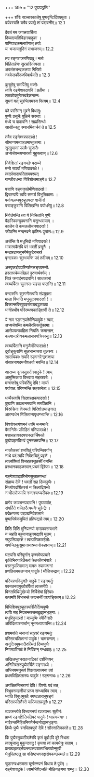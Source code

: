 +++
title = "12 पुष्पपद्धतिः"

+++
शौरेः सञ्चारकालेषु पुष्पवृष्टिर्दिवश्च्युता ।  
पर्यवस्यति यत्रैव प्रपद्ये तां पदावनीम्॥ 12.1

दैवतं मम जगत्त्रयार्चिता  
दिव्यदम्पतिविहारपादुका ।  
पाणिपादकमलार्पणात् तयोः  
या भजत्यनुदिनं सभाजनम्॥ 12.2

तव रङ्गराजमणिपादु ! नतो  
विहितार्हणः सुरसरित्पयसा ।  
अवतंसचन्द्रकलया गिरिशो  
नवकेतकीदळमिवार्पयति॥ 12.3

कुसुमेषु समर्पितेषु भक्तैः  
त्वयि रङ्गेशपदावनि ! प्रतीमः ।  
शठकोपमुनेस्त्वदेकनाम्नः  
सुभगं यत् सुरभित्वमस्य नित्यम्॥ 12.4

पदे परस्मिन् भुवने विधातुः  
पुण्यैः प्रसूनैः पुळिने सरय्वाः ।  
मध्ये च पादावनि ! सह्यसिन्धोः  
आसीच्चतुः स्थानमिवार्चनं ते॥ 12.5

तवैव रङ्गेश्वरपादरक्षे !  
सौभाग्यमव्याहतमाप्तुकामाः ।  
सुरद्रुमाणां प्रसवैः सुजातैः  
अभ्यर्चयन्त्यप्सरसो मुहुस्त्वाम्॥ 12.6

निवेशितां रङ्गपतेः पदाब्जे  
मन्ये सपर्यां मणिपादरक्षे ! ।  
त्वदर्पणादापतितामपश्यत्  
गाण्डीवधन्वा गिरिशोत्तमाङ्गे॥ 12.7

पत्राणि रङ्गनृपतेर्मणिपादरक्षे !  
द्वित्राण्यपि त्वयि समर्प्य विभूतिकामाः ।  
पर्यायलब्धपुरुहूतपदाः शचीनां  
पत्राङ्कुराणि विलिखन्ति पयोधरेषु॥ 12.8

निर्वर्तयन्ति तव ये निचितानि पुष्पैः  
वैहारिकाण्युपवनानि वसुन्धरायाम् ।  
कालेन ते कमललोचनपादरक्षे !  
क्रीडन्ति नन्दनवने कृतिनः पुमांसः॥ 12.9

अर्चन्ति ये मधुभिदो मणिपादरक्षे !  
भावात्मकैरपि परं भवतीं प्रसूनैः ।  
मन्दारदामसुभगैर्मकुटैरजस्रं  
बृन्दारकाः सुरभयन्ति पदं तदीयम्॥ 12.10

अस्पृष्टदोषपरिमर्शमलङ्घ्यमन्यैः  
हस्तापचेयमखिलं पुरुषार्थवर्गम् ।  
चित्रं जनार्दनपदावनि ! साधकानां  
त्वय्यर्पिताः सुमनसः सहसा फलन्ति॥ 12.11

वन्दारुभिः सुरगणैस्त्वयि संप्रयुक्ता  
माला विभाति मधुसूदनपादरक्षे ! ।  
विक्रान्तविष्णुपदसंश्रयबद्धसख्या  
भागीरथीव परिरम्भणकाङ्क्षिणी ते॥ 12.12

ये नाम रङ्गनृपतेर्मणिपादुके ! त्वाम्  
अभ्यर्चयन्ति कमलैरधिकर्तुकामाः ।  
आरोपयत्यवहिता नियतिः क्रमात्तान्  
कल्पान्तरीयकमलासनपत्रिकासु॥ 12.13

त्वय्यर्पितानि मनुजैर्मणिपादरक्षे !  
दूर्वाङ्कुराणि सुलभान्यथवा तुलस्यः ।  
साराधिकाः सपदि रङ्गनरेन्द्रशक्त्या  
संसारनागदमनौषधयो भवन्ति॥ 12.14

आराध्य नूनमसुरार्दनपादुके ! त्वाम्  
आमुष्मिकाय विभवाय सहस्रपत्रैः ।  
मन्वन्तरेषु परिवर्तिषु देवि ! मर्त्याः  
पर्यायतः परिणमन्ति सहस्रनेत्राः॥ 12.15

धन्यैस्त्वयि त्रिदशरक्षकपादरक्षे !  
पुष्पाणि काञ्चनमयानि समर्पितानि ।  
विस्रंसिना विनमतो गिरिशोत्तमाङ्गात्  
आरग्वधेन मिलितान्यपृथग्भवन्ति॥ 12.16

विश्वोपसर्गशमनं त्वयि मन्यमानैः  
वैमानिकैः प्रणिहितं मणिपादरक्षे ! ।  
पद्मासहायपदपद्मनखार्चिषस्ते  
पुष्पोपहारविभवं पुनरुक्तयन्ति॥ 12.17

नाकौकसां शमयितुं परिपन्थिवर्गान्  
नाथे पदं त्वयि निवेशयितुं प्रवृत्ते ।  
त्वत्संश्रितां विजहतस्तुळसीं वमन्ति  
प्रस्थानकाहळरवान् प्रथमं द्विरेफाः॥ 12.18

रङ्गेशपादपरिभोगसुजातगन्धां  
संप्राप्य देवि ! भवतीं सह दिव्यपुष्पैः ।  
नित्योपदर्शितरसं न किलाद्रियन्ते  
नाभीसरोजमपि नन्दनचञ्चरीकाः॥ 12.19

प्रागेव काञ्चनपदावनि ! पुष्पवर्षात्  
संवर्तिते शमितदैत्यभयैः सुरेन्द्रैः ।  
पद्मेक्षणस्य पदपद्मनिवेशलाभे  
पुष्पाभिषेकमुचितं प्रतिपद्यसे त्वम्॥ 12.20

दिशि दिशि मुनिपत्न्यो दण्डकारण्यभागे  
न जहति बहुमानान्नूनमद्यापि मूलम् ।  
रघुपतिपदरक्षे ! त्वत्परिष्कारहेतोः  
अपचितकुसुमानामाश्रमानोकहानाम्॥ 12.21

घटयसि परिपूर्णान् कृष्णमेघप्रचारे  
कृतिभिरुपहितैस्त्वं केतकीगर्भपात्रैः ।  
वरतनुपरिणामात् वामतः श्यामळानां  
प्रणतिसमयलग्नान् पादुके ! मौळिचन्द्रान्॥ 12.22

परिचरणनियुक्तैः पादुके ! रङ्गभर्तुः  
पवनतनयमुख्यैरर्पितां त्वत्समीपे ।  
विनतविधिमुखेभ्यो निर्विशेषां द्विरेफाः  
कथमपि विभजन्ते काञ्चनीं पद्मपङ्क्तिम्॥ 12.23

विधिशिवपुरुहूतस्पर्शितैर्दिव्यपुष्पैः  
त्वयि सह निपतन्तस्तत्तदुद्यानभृङ्गाः ।  
मधुरिपुपदरक्षे ! मञ्जुभिः स्वैर्निनादैः  
अविदितपरमार्थान् नूनमध्यापयन्ति॥ 12.24

प्रशमयति जनानां सञ्ज्वरं रङ्गभर्तुः  
परिसरचलितानां पादुके ! चामराणाम् ।  
अनुदिनमुपयातैरुत्थितं दिव्यपुष्पैः  
निगमपरिमळं ते निर्विशन् गन्धवाहः॥ 12.25

अखिलभुवनरक्षानाटिकां दर्शयिष्यन्  
अनिमिषतरुपुष्पैरर्चिते रङ्गमध्ये ।  
अभिनयमनुरूपं शिक्षयत्यात्मना त्वां  
प्रथमविहितलास्यः पादुके ! रङ्गनाथः॥ 12.26

अगळितनिजरागां देवि ! विष्णोः पदं तत्  
त्रिभुवनमहनीयां प्राप्य सन्ध्यामिव त्वाम् ।  
भवति विबुधमुक्तैः स्पष्टतारानुषङ्गं  
परिसरपतितैस्ते पारिजातप्रसूनैः॥ 12.27

व्यञ्जन्त्येते विभवमनघं रञ्जयन्तः श्रुतीर्नः  
प्राध्वं रङ्गक्षितिपतिपदं पादुके ! धारयन्त्याः ।  
नादैरन्तर्निहितनिगमैर्नन्दनोद्यानभृङ्गाः  
दिव्यैः पुष्पैः स्नपितवपुषो देवि ! सौस्नातिकास्ते॥ 12.28

किं पुष्पैस्तुळसीदळैरपि कृतं दूर्वाऽपि दूरे स्थिता  
त्वत्पूजासु मुकुन्दपादु ! कृपया त्वं कामधेनुः सताम् ।  
प्रत्यग्राहृतदर्भपल्लवलवग्रासाभिलाषोन्मुखी  
धेनुस्तिष्ठतु सा वसिष्ठभवनद्वारोपकण्ठस्थले॥ 12.29

चूडारग्वधरजसा चूर्णस्नपनं विधाय ते पूर्वम् ।  
रङ्गेशपादुके ! त्वामभिषिञ्चति मौळिगङ्गया शम्भुः॥ 12.30


